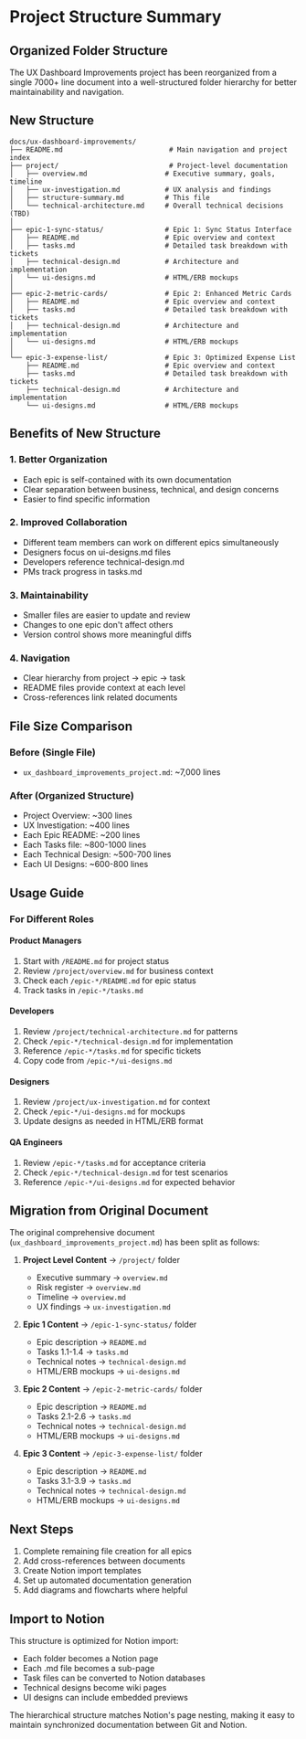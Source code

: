 # Project Structure Summary

## Organized Folder Structure

The UX Dashboard Improvements project has been reorganized from a single 7000+ line document into a well-structured folder hierarchy for better maintainability and navigation.

## New Structure

```
docs/ux-dashboard-improvements/
├── README.md                          # Main navigation and project index
├── project/                           # Project-level documentation
│   ├── overview.md                   # Executive summary, goals, timeline
│   ├── ux-investigation.md           # UX analysis and findings
│   ├── structure-summary.md          # This file
│   └── technical-architecture.md     # Overall technical decisions (TBD)
│
├── epic-1-sync-status/               # Epic 1: Sync Status Interface
│   ├── README.md                     # Epic overview and context
│   ├── tasks.md                      # Detailed task breakdown with tickets
│   ├── technical-design.md           # Architecture and implementation
│   └── ui-designs.md                 # HTML/ERB mockups
│
├── epic-2-metric-cards/              # Epic 2: Enhanced Metric Cards
│   ├── README.md                     # Epic overview and context
│   ├── tasks.md                      # Detailed task breakdown with tickets
│   ├── technical-design.md           # Architecture and implementation
│   └── ui-designs.md                 # HTML/ERB mockups
│
└── epic-3-expense-list/              # Epic 3: Optimized Expense List
    ├── README.md                     # Epic overview and context
    ├── tasks.md                      # Detailed task breakdown with tickets
    ├── technical-design.md           # Architecture and implementation
    └── ui-designs.md                 # HTML/ERB mockups
```

## Benefits of New Structure

### 1. Better Organization
- Each epic is self-contained with its own documentation
- Clear separation between business, technical, and design concerns
- Easier to find specific information

### 2. Improved Collaboration
- Different team members can work on different epics simultaneously
- Designers focus on ui-designs.md files
- Developers reference technical-design.md
- PMs track progress in tasks.md

### 3. Maintainability
- Smaller files are easier to update and review
- Changes to one epic don't affect others
- Version control shows more meaningful diffs

### 4. Navigation
- Clear hierarchy from project → epic → task
- README files provide context at each level
- Cross-references link related documents

## File Size Comparison

### Before (Single File)
- `ux_dashboard_improvements_project.md`: ~7,000 lines

### After (Organized Structure)
- Project Overview: ~300 lines
- UX Investigation: ~400 lines
- Each Epic README: ~200 lines
- Each Tasks file: ~800-1000 lines
- Each Technical Design: ~500-700 lines
- Each UI Designs: ~600-800 lines

## Usage Guide

### For Different Roles

#### Product Managers
1. Start with `/README.md` for project status
2. Review `/project/overview.md` for business context
3. Check each `/epic-*/README.md` for epic status
4. Track tasks in `/epic-*/tasks.md`

#### Developers
1. Review `/project/technical-architecture.md` for patterns
2. Check `/epic-*/technical-design.md` for implementation
3. Reference `/epic-*/tasks.md` for specific tickets
4. Copy code from `/epic-*/ui-designs.md`

#### Designers
1. Review `/project/ux-investigation.md` for context
2. Check `/epic-*/ui-designs.md` for mockups
3. Update designs as needed in HTML/ERB format

#### QA Engineers
1. Review `/epic-*/tasks.md` for acceptance criteria
2. Check `/epic-*/technical-design.md` for test scenarios
3. Reference `/epic-*/ui-designs.md` for expected behavior

## Migration from Original Document

The original comprehensive document (`ux_dashboard_improvements_project.md`) has been split as follows:

1. **Project Level Content** → `/project/` folder
   - Executive summary → `overview.md`
   - Risk register → `overview.md`
   - Timeline → `overview.md`
   - UX findings → `ux-investigation.md`

2. **Epic 1 Content** → `/epic-1-sync-status/` folder
   - Epic description → `README.md`
   - Tasks 1.1-1.4 → `tasks.md`
   - Technical notes → `technical-design.md`
   - HTML/ERB mockups → `ui-designs.md`

3. **Epic 2 Content** → `/epic-2-metric-cards/` folder
   - Epic description → `README.md`
   - Tasks 2.1-2.6 → `tasks.md`
   - Technical notes → `technical-design.md`
   - HTML/ERB mockups → `ui-designs.md`

4. **Epic 3 Content** → `/epic-3-expense-list/` folder
   - Epic description → `README.md`
   - Tasks 3.1-3.9 → `tasks.md`
   - Technical notes → `technical-design.md`
   - HTML/ERB mockups → `ui-designs.md`

## Next Steps

1. Complete remaining file creation for all epics
2. Add cross-references between documents
3. Create Notion import templates
4. Set up automated documentation generation
5. Add diagrams and flowcharts where helpful

## Import to Notion

This structure is optimized for Notion import:
- Each folder becomes a Notion page
- Each .md file becomes a sub-page
- Task files can be converted to Notion databases
- Technical designs become wiki pages
- UI designs can include embedded previews

The hierarchical structure matches Notion's page nesting, making it easy to maintain synchronized documentation between Git and Notion.